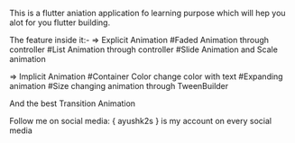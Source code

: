 This is a flutter aniation application fo learning purpose which will hep you alot for you flutter building.

The feature inside it:-
=> Explicit Animation
#Faded Animation through controller
#List Animation through controller
#Slide Animation and Scale animation

=> Implicit Animation
#Container Color change color with text
#Expanding animation
#Size changing animation through TweenBuilder

And the best Transition Animation

Follow me on social media:
    { ayushk2s } is my account on every social media